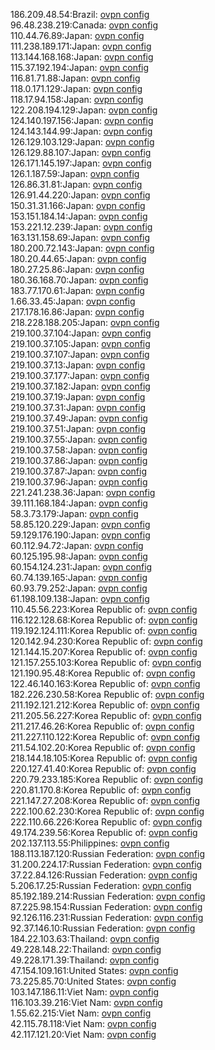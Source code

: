 186.209.48.54:Brazil: [ovpn config](vpn/186_209_48_54.ovpn)  
96.48.238.219:Canada: [ovpn config](vpn/96_48_238_219.ovpn)  
110.44.76.89:Japan: [ovpn config](vpn/110_44_76_89.ovpn)  
111.238.189.171:Japan: [ovpn config](vpn/111_238_189_171.ovpn)  
113.144.168.168:Japan: [ovpn config](vpn/113_144_168_168.ovpn)  
115.37.192.194:Japan: [ovpn config](vpn/115_37_192_194.ovpn)  
116.81.71.88:Japan: [ovpn config](vpn/116_81_71_88.ovpn)  
118.0.171.129:Japan: [ovpn config](vpn/118_0_171_129.ovpn)  
118.17.94.158:Japan: [ovpn config](vpn/118_17_94_158.ovpn)  
122.208.194.129:Japan: [ovpn config](vpn/122_208_194_129.ovpn)  
124.140.197.156:Japan: [ovpn config](vpn/124_140_197_156.ovpn)  
124.143.144.99:Japan: [ovpn config](vpn/124_143_144_99.ovpn)  
126.129.103.129:Japan: [ovpn config](vpn/126_129_103_129.ovpn)  
126.129.88.107:Japan: [ovpn config](vpn/126_129_88_107.ovpn)  
126.171.145.197:Japan: [ovpn config](vpn/126_171_145_197.ovpn)  
126.1.187.59:Japan: [ovpn config](vpn/126_1_187_59.ovpn)  
126.86.31.81:Japan: [ovpn config](vpn/126_86_31_81.ovpn)  
126.91.44.220:Japan: [ovpn config](vpn/126_91_44_220.ovpn)  
150.31.31.166:Japan: [ovpn config](vpn/150_31_31_166.ovpn)  
153.151.184.14:Japan: [ovpn config](vpn/153_151_184_14.ovpn)  
153.221.12.239:Japan: [ovpn config](vpn/153_221_12_239.ovpn)  
163.131.158.69:Japan: [ovpn config](vpn/163_131_158_69.ovpn)  
180.200.72.143:Japan: [ovpn config](vpn/180_200_72_143.ovpn)  
180.20.44.65:Japan: [ovpn config](vpn/180_20_44_65.ovpn)  
180.27.25.86:Japan: [ovpn config](vpn/180_27_25_86.ovpn)  
180.36.168.70:Japan: [ovpn config](vpn/180_36_168_70.ovpn)  
183.77.170.61:Japan: [ovpn config](vpn/183_77_170_61.ovpn)  
1.66.33.45:Japan: [ovpn config](vpn/1_66_33_45.ovpn)  
217.178.16.86:Japan: [ovpn config](vpn/217_178_16_86.ovpn)  
218.228.188.205:Japan: [ovpn config](vpn/218_228_188_205.ovpn)  
219.100.37.104:Japan: [ovpn config](vpn/219_100_37_104.ovpn)  
219.100.37.105:Japan: [ovpn config](vpn/219_100_37_105.ovpn)  
219.100.37.107:Japan: [ovpn config](vpn/219_100_37_107.ovpn)  
219.100.37.13:Japan: [ovpn config](vpn/219_100_37_13.ovpn)  
219.100.37.177:Japan: [ovpn config](vpn/219_100_37_177.ovpn)  
219.100.37.182:Japan: [ovpn config](vpn/219_100_37_182.ovpn)  
219.100.37.19:Japan: [ovpn config](vpn/219_100_37_19.ovpn)  
219.100.37.31:Japan: [ovpn config](vpn/219_100_37_31.ovpn)  
219.100.37.49:Japan: [ovpn config](vpn/219_100_37_49.ovpn)  
219.100.37.51:Japan: [ovpn config](vpn/219_100_37_51.ovpn)  
219.100.37.55:Japan: [ovpn config](vpn/219_100_37_55.ovpn)  
219.100.37.58:Japan: [ovpn config](vpn/219_100_37_58.ovpn)  
219.100.37.86:Japan: [ovpn config](vpn/219_100_37_86.ovpn)  
219.100.37.87:Japan: [ovpn config](vpn/219_100_37_87.ovpn)  
219.100.37.96:Japan: [ovpn config](vpn/219_100_37_96.ovpn)  
221.241.238.36:Japan: [ovpn config](vpn/221_241_238_36.ovpn)  
39.111.168.184:Japan: [ovpn config](vpn/39_111_168_184.ovpn)  
58.3.73.179:Japan: [ovpn config](vpn/58_3_73_179.ovpn)  
58.85.120.229:Japan: [ovpn config](vpn/58_85_120_229.ovpn)  
59.129.176.190:Japan: [ovpn config](vpn/59_129_176_190.ovpn)  
60.112.94.72:Japan: [ovpn config](vpn/60_112_94_72.ovpn)  
60.125.195.98:Japan: [ovpn config](vpn/60_125_195_98.ovpn)  
60.154.124.231:Japan: [ovpn config](vpn/60_154_124_231.ovpn)  
60.74.139.165:Japan: [ovpn config](vpn/60_74_139_165.ovpn)  
60.93.79.252:Japan: [ovpn config](vpn/60_93_79_252.ovpn)  
61.198.109.138:Japan: [ovpn config](vpn/61_198_109_138.ovpn)  
110.45.56.223:Korea Republic of: [ovpn config](vpn/110_45_56_223.ovpn)  
116.122.128.68:Korea Republic of: [ovpn config](vpn/116_122_128_68.ovpn)  
119.192.124.111:Korea Republic of: [ovpn config](vpn/119_192_124_111.ovpn)  
120.142.94.230:Korea Republic of: [ovpn config](vpn/120_142_94_230.ovpn)  
121.144.15.207:Korea Republic of: [ovpn config](vpn/121_144_15_207.ovpn)  
121.157.255.103:Korea Republic of: [ovpn config](vpn/121_157_255_103.ovpn)  
121.190.95.48:Korea Republic of: [ovpn config](vpn/121_190_95_48.ovpn)  
122.46.140.163:Korea Republic of: [ovpn config](vpn/122_46_140_163.ovpn)  
182.226.230.58:Korea Republic of: [ovpn config](vpn/182_226_230_58.ovpn)  
211.192.121.212:Korea Republic of: [ovpn config](vpn/211_192_121_212.ovpn)  
211.205.56.227:Korea Republic of: [ovpn config](vpn/211_205_56_227.ovpn)  
211.217.46.26:Korea Republic of: [ovpn config](vpn/211_217_46_26.ovpn)  
211.227.110.122:Korea Republic of: [ovpn config](vpn/211_227_110_122.ovpn)  
211.54.102.20:Korea Republic of: [ovpn config](vpn/211_54_102_20.ovpn)  
218.144.18.105:Korea Republic of: [ovpn config](vpn/218_144_18_105.ovpn)  
220.127.41.40:Korea Republic of: [ovpn config](vpn/220_127_41_40.ovpn)  
220.79.233.185:Korea Republic of: [ovpn config](vpn/220_79_233_185.ovpn)  
220.81.170.8:Korea Republic of: [ovpn config](vpn/220_81_170_8.ovpn)  
221.147.27.208:Korea Republic of: [ovpn config](vpn/221_147_27_208.ovpn)  
222.100.62.230:Korea Republic of: [ovpn config](vpn/222_100_62_230.ovpn)  
222.110.66.226:Korea Republic of: [ovpn config](vpn/222_110_66_226.ovpn)  
49.174.239.56:Korea Republic of: [ovpn config](vpn/49_174_239_56.ovpn)  
202.137.113.55:Philippines: [ovpn config](vpn/202_137_113_55.ovpn)  
188.113.187.120:Russian Federation: [ovpn config](vpn/188_113_187_120.ovpn)  
31.200.224.17:Russian Federation: [ovpn config](vpn/31_200_224_17.ovpn)  
37.22.84.126:Russian Federation: [ovpn config](vpn/37_22_84_126.ovpn)  
5.206.17.25:Russian Federation: [ovpn config](vpn/5_206_17_25.ovpn)  
85.192.189.214:Russian Federation: [ovpn config](vpn/85_192_189_214.ovpn)  
87.225.98.154:Russian Federation: [ovpn config](vpn/87_225_98_154.ovpn)  
92.126.116.231:Russian Federation: [ovpn config](vpn/92_126_116_231.ovpn)  
92.37.146.10:Russian Federation: [ovpn config](vpn/92_37_146_10.ovpn)  
184.22.103.63:Thailand: [ovpn config](vpn/184_22_103_63.ovpn)  
49.228.148.22:Thailand: [ovpn config](vpn/49_228_148_22.ovpn)  
49.228.171.39:Thailand: [ovpn config](vpn/49_228_171_39.ovpn)  
47.154.109.161:United States: [ovpn config](vpn/47_154_109_161.ovpn)  
73.225.85.70:United States: [ovpn config](vpn/73_225_85_70.ovpn)  
103.147.186.11:Viet Nam: [ovpn config](vpn/103_147_186_11.ovpn)  
116.103.39.216:Viet Nam: [ovpn config](vpn/116_103_39_216.ovpn)  
1.55.62.215:Viet Nam: [ovpn config](vpn/1_55_62_215.ovpn)  
42.115.78.118:Viet Nam: [ovpn config](vpn/42_115_78_118.ovpn)  
42.117.121.20:Viet Nam: [ovpn config](vpn/42_117_121_20.ovpn)  
